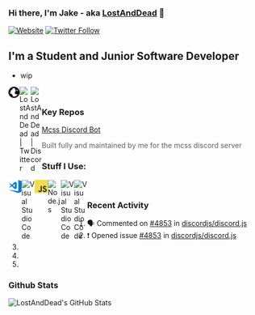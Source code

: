 ### Hi there, I'm Jake - aka [LostAndDead][website] 👋

[![Website](https://img.shields.io/website?label=lostanddead.co.uk&style=for-the-badge&url=https%3A%2F%2Flostanddead.co.uk)](https://lostanddead.co.uk)
[![Twitter Follow](https://img.shields.io/twitter/follow/lostanddead9001?color=1DA1F2&logo=twitter&style=for-the-badge)](https://twitter.com/intent/follow?original_referer=https%3A%2F%2Fgithub.com%2Flostanddead9001&screen_name=lostanddead9001)

## I'm a Student and Junior Software Developer

- wip

[<img align="left" alt="LostAndDead.com" width="22px" src="https://raw.githubusercontent.com/iconic/open-iconic/master/svg/globe.svg" />][website]
[<img align="left" alt="LostAndDead | Twitter" width="22px" src="https://cdn.jsdelivr.net/npm/simple-icons@v3/icons/twitter.svg" />][twitter]
[<img align="left" alt="LostAndDead | Discord" width="22px" src="https://cdn.jsdelivr.net/npm/simple-icons@v3/icons/instagram.svg" />][discord]

<br />

### Key Repos

[Mcss Discord Bot](https://github.com/mcserversoft/DiscordBot)
> Built fully and maintained by me for the mcss discord server

### Stuff I Use:

[<img align="left" alt="Visual Studio Code" width="26px" src="https://raw.githubusercontent.com/github/explore/80688e429a7d4ef2fca1e82350fe8e3517d3494d/topics/visual-studio-code/visual-studio-code.png" />][vscode]
[<img align="left" alt="Visual Studio Code" width="26px" src="https://cdn.iconscout.com/icon/free/png-256/visual-studio-569577.png" />][vs]
[<img align="left" alt="JavaScript" width="26px" src="https://raw.githubusercontent.com/github/explore/80688e429a7d4ef2fca1e82350fe8e3517d3494d/topics/javascript/javascript.png" />][js]
[<img align="left" alt="Node.js" width="26px" src="https://avatars3.githubusercontent.com/u/9950313?s=200&v=4" />][nodejs]
[<img align="left" alt="Visual Studio Code" width="26px" src="https://cdn.iconscout.com/icon/free/png-256/java-43-569305.png" />][java]
[<img align="left" alt="Visual Studio Code" width="26px" src="https://dashboard.snapcraft.io/site_media/appmedia/2018/11/frame256.png" />][netbeans]

<br />

### Recent Activity
<!--START_SECTION:activity-->
1. 🗣 Commented on [#4853](https://github.com/discordjs/discord.js/issues/4853) in [discordjs/discord.js](https://github.com/discordjs/discord.js)
2. ❗️ Opened issue [#4853](https://github.com/discordjs/discord.js/issues/4853) in [discordjs/discord.js](https://github.com/discordjs/discord.js)
3.
4.
5.
<!--END_SECTION:activity-->


### Github Stats

<img align="left" alt="LostAndDead's GitHub Stats" src="https://github-readme-stats.vercel.app/api?username=LostAndDead&show_icons=true&hide_border=true" />

[website]: https://lostanddead.co.uk
[twitter]: https://twitter.com/lostanddead9001
[discord]: https://discord.bio/p/lostndead
[vscode]: https://code.visualstudio.com/
[vs]: https://visualstudio.microsoft.com/
[js]: https://www.javascript.com/
[nodejs]: https://nodejs.org/en/
[java]: https://www.java.com/en/download/
[netbeans]: https://netbeans.org/